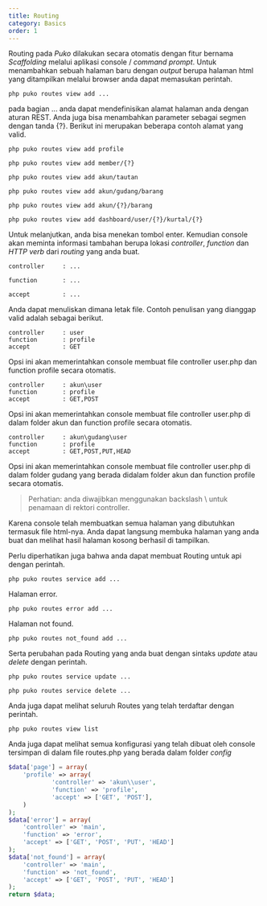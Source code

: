 ```yaml
---
title: Routing
category: Basics
order: 1
---
```


Routing pada *Puko* dilakukan secara otomatis dengan fitur bernama *Scaffolding* melalui aplikasi console / *command prompt*.
Untuk menambahkan sebuah halaman baru dengan *output* berupa halaman html yang ditampilkan melalui browser anda dapat memasukan perintah.

```text
php puko routes view add ...
```

pada bagian ... anda dapat mendefinisikan alamat halaman anda dengan aturan REST.
Anda juga bisa menambahkan parameter sebagai segmen dengan tanda {?}.
Berikut ini merupakan beberapa contoh alamat yang valid.

```text
php puko routes view add profile
```

```text
php puko routes view add member/{?}
```

```text
php puko routes view add akun/tautan
```

```text
php puko routes view add akun/gudang/barang
```

```text
php puko routes view add akun/{?}/barang
```

```text
php puko routes view add dashboard/user/{?}/kurtal/{?}
```

Untuk melanjutkan, anda bisa menekan tombol enter. Kemudian console akan meminta informasi tambahan berupa lokasi
*controller*, *function* dan *HTTP verb* dari *routing* yang anda buat.

```text
controller     : ...
```

```text
function       : ...
```

```text
accept         : ...
```

Anda dapat menuliskan dimana letak file. Contoh penulisan yang dianggap valid adalah sebagai berikut.

```text
controller     : user
function       : profile
accept         : GET
```

Opsi ini akan memerintahkan console membuat file controller user.php dan function profile secara otomatis.

```text
controller     : akun\user
function       : profile
accept         : GET,POST
```

Opsi ini akan memerintahkan console membuat file controller user.php di dalam folder akun dan function profile secara otomatis.

```text
controller     : akun\gudang\user
function       : profile
accept         : GET,POST,PUT,HEAD
```

Opsi ini akan memerintahkan console membuat file controller user.php di dalam folder gudang yang berada didalam folder akun dan function profile secara otomatis.

> Perhatian: anda diwajibkan menggunakan backslash \ untuk penamaan di rektori controller.

Karena console telah membuatkan semua halaman yang dibutuhkan termasuk file html-nya. 
Anda dapat langsung membuka halaman yang anda buat dan melihat hasil halaman kosong berhasil di tampilkan.

Perlu diperhatikan juga bahwa anda dapat membuat Routing untuk api dengan perintah.

```text
php puko routes service add ...
```

Halaman error.

```text
php puko routes error add ...
```

Halaman not found.

```text
php puko routes not_found add ...
```

Serta perubahan pada Routing yang anda buat dengan sintaks *update* atau *delete* dengan perintah.

```text
php puko routes service update ...
```

```text
php puko routes service delete ...
```

Anda juga dapat melihat seluruh Routes yang telah terdaftar dengan perintah.

```text
php puko routes view list
```

Anda juga dapat melihat semua konfigurasi yang telah dibuat oleh console tersimpan di dalam file routes.php yang berada dalam folder *config*

```php
$data['page'] = array(
    'profile' => array(
            'controller' => 'akun\\user',
            'function' => 'profile',
            'accept' => ['GET', 'POST'],
    )
);
$data['error'] = array(
    'controller' => 'main',
    'function' => 'error',
    'accept' => ['GET', 'POST', 'PUT', 'HEAD']
);
$data['not_found'] = array(
    'controller' => 'main',
    'function' => 'not_found',
    'accept' => ['GET', 'POST', 'PUT', 'HEAD']
);
return $data;
```